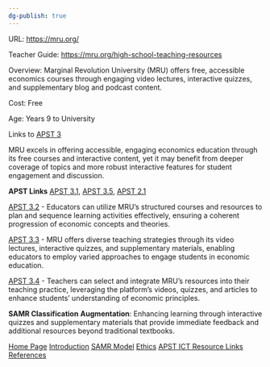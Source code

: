 ```yaml
---
dg-publish: true
---
```


URL: https://mru.org/

Teacher Guide: https://mru.org/high-school-teaching-resources

Overview: Marginal Revolution University (MRU) offers free, accessible economics courses through engaging video lectures, interactive quizzes, and supplementary blog and podcast content.

Cost: Free

Age: Years 9 to University

Links to [APST 3](APST%203.md)

MRU excels in offering accessible, engaging economics education through its free courses and interactive content, yet it may benefit from deeper coverage of topics and more robust interactive features for student engagement and discussion.

**APST Links**
[APST 3.1](APST%203.md#^dbe783), [APST 3.5](APST%203.md#^2c230c), [APST 2.1](APST%202.md#^eac118) 

[APST 3.2](APST%203.md#^2518c6) - Educators can utilize MRU’s structured courses and resources to plan and sequence learning activities effectively, ensuring a coherent progression of economic concepts and theories.

[APST 3.3](APST%203.md#^c01137) - MRU offers diverse teaching strategies through its video lectures, interactive quizzes, and supplementary materials, enabling educators to employ varied approaches to engage students in economic education.

[APST 3.4](APST%203.md#^0df8c1) - Teachers can select and integrate MRU’s resources into their teaching practice, leveraging the platform’s videos, quizzes, and articles to enhance students’ understanding of economic principles.

**SAMR Classification**
**Augmentation**: Enhancing learning through interactive quizzes and supplementary materials that provide immediate feedback and additional resources beyond traditional textbooks.

[Home Page](Home%20Page.md)
[Introduction](01%20Introduction.md)
[SAMR Model](02%20SAMR%20Model.md)
[Ethics](03%20Ethics.md)
[APST ICT Resource Links](04%20APST%20ICT%20Resource%20Links.md)
[References](05%20References.md)
